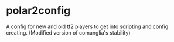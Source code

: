 # polar2config
A config for new and old tf2 players to get into scripting and config creating.
(Modified version of comanglia's stability)
